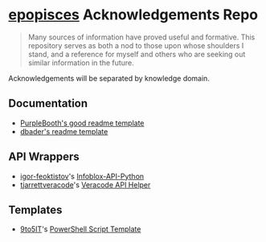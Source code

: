 # [epopisces](https://github.com/epopisces/) Acknowledgements Repo

> Many sources of information have proved useful and formative.  This repository serves as both a nod to those upon whose shoulders I stand, and a reference for myself and others who are seeking out similar information in the future.

Acknowledgements will be separated by knowledge domain.

## Documentation

* [PurpleBooth's good readme template](https://github.com/PurpleBooth/a-good-readme-template)
* [dbader's readme template](https://github.com/dbader/readme-template)

## API Wrappers

* [igor-feoktistov](https://github.com/igor-feoktistov)'s [Infoblox-API-Python](https://github.com/Infoblox-Development/Infoblox-API-Python)
* [tjarrettveracode](https://github.com/tjarrettveracode)'s [Veracode API Helper](https://github.com/tjarrettveracode/veracode-api-py/blob/master/veracode_api_py/apihelper.py)

## Templates

* [9to5IT](https://github.com/9to5IT)'s [PowerShell Script Template](https://gist.github.com/9to5IT/9620683)